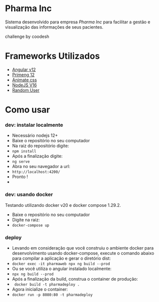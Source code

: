 # Pharma Inc

Sistema desenvolvido para empresa *Pharma Inc* para facilitar a gestão e visualização das informações de seus pacientes.

challenge by coodesh

# Frameworks Utilizados

 - [Angular v12](https://angular.io/)
 - [Primeng 12](https://www.primefaces.org/primeng/)
 - [Animate css](https://animate.style/) 
 - [NodeJS V16](https://nodejs.org/en/)
 - [Random User](https://randomuser.me/)

# Como usar

### dev: instalar localmente
- Necessário nodejs 12+
- Baixe o repositório no seu computador
- Na raiz do repositório digite:
- `npm install`
- Após a finalização digite:
- `ng serve`
- Abra no seu navegador a url:
- `http://localhost:4200/`
- Pronto !
- 
### dev: usando docker
Testando utilizando docker v20 e docker compose 1.29.2.

- Baixe o repositório no seu computador
- Digite na raiz:
- `docker-compose up`

### deploy
- Levando em consideração que você construiu o ambiente docker para desenvolvimento usando docker-compose, execute o comando abaixo para compilar a aplicação e gerar o diretório dist:
- `docker exec -it pharmaweb npx ng build --prod`
- Ou se você utiliza o angular instalado localmente:
- `npx ng build --prod`
- Após a finalização da build, construa o container de produção:
- ` docker build -t pharmadeploy .`
- Agora inicialize o container:
- `docker run -p 8080:80 -t pharmadeploy`